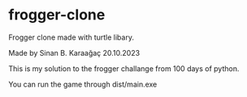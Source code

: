 # frogger-clone
 Frogger clone made with turtle libary.

Made by Sinan B. Karaağaç 20.10.2023

This is my solution to the frogger challange from 100 days of python.

You can run the game through dist/main.exe